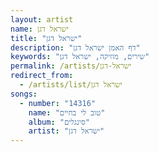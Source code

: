 ```yaml
---
layout: artist
name: ישראל דגן
title: "ישראל דגן"
description: "דף האמן ישראל דגן"
keywords: "שירים, מוזיקה, ישראל דגן"
permalink: /artists/ישראל-דגן
redirect_from:
  - /artists/list/ישראל דגן
songs:
  - number: "14316"
    name: "טוב לי בחיים"
    album: "סינגלים"
    artist: "ישראל דגן"
---
```

